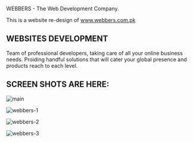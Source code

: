 WEBBERS - The Web Development Company.

This is a website re-design of www.webbers.com.pk


## WEBSITES DEVELOPMENT


Team of professional developers, taking care of all your online business needs. Proiding
handful solutions that will cater your global presence and products reach to each level.

## SCREEN SHOTS ARE HERE:

![main](https://user-images.githubusercontent.com/56760480/89297302-0fa5c680-d67d-11ea-9b99-3f9e4071b643.jpg)


![webbers-1](https://user-images.githubusercontent.com/56760480/89297706-bee29d80-d67d-11ea-8fa0-88c22d1ed968.jpg)


![webbers-2](https://user-images.githubusercontent.com/56760480/89297846-f7827700-d67d-11ea-9bc8-bd93fb76ce72.jpg)


![webbers-3](https://user-images.githubusercontent.com/56760480/89297948-184acc80-d67e-11ea-824b-980db5a820e3.jpg)



